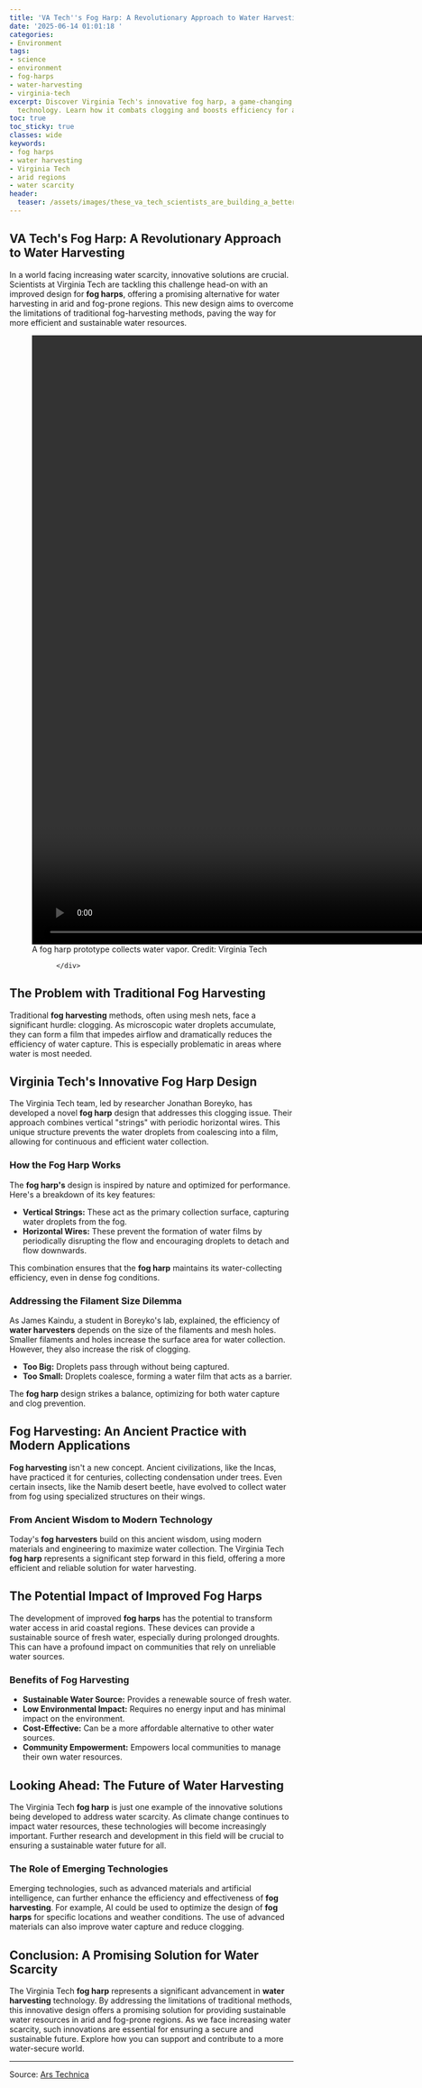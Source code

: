 ```yaml
---
title: 'VA Tech''s Fog Harp: A Revolutionary Approach to Water Harvesting'
date: '2025-06-14 01:01:18 '
categories:
- Environment
tags:
- science
- environment
- fog-harps
- water-harvesting
- virginia-tech
excerpt: Discover Virginia Tech's innovative fog harp, a game-changing water harvesting
  technology. Learn how it combats clogging and boosts efficiency for arid regions.
toc: true
toc_sticky: true
classes: wide
keywords:
- fog harps
- water harvesting
- Virginia Tech
- arid regions
- water scarcity
header:
  teaser: /assets/images/these_va_tech_scientists_are_building_a_better_fog_20250614010118.jpg
---
```


## VA Tech's Fog Harp: A Revolutionary Approach to Water Harvesting

In a world facing increasing water scarcity, innovative solutions are crucial. Scientists at Virginia Tech are tackling this challenge head-on with an improved design for **fog harps**, offering a promising alternative for water harvesting in arid and fog-prone regions. This new design aims to overcome the limitations of traditional fog-harvesting methods, paving the way for more efficient and sustainable water resources.

<figure class="video ars-wp-video">
  <div class="wrapper ars-wp-video-wrapper relative">
    <video class="wp-video-shortcode absolute w-full h-full object-cover left-0 top-0" controls="controls" height="1080" id="video-2100150-1" preload="metadata" width="1920"><source src="https://cdn.arstechnica.net/wp-content/uploads/2025/06/FogHarpLab-noAudio-opt.mp4?_=1" type="video/mp4" />A fog harp prototype collects water vapor. Credit: Virginia Tech</video>
  </div>

  <figcaption>
    <span class="icon caption-arrow icon-drop-indicator"></span>
    <div class="caption font-impact dusk:text-gray-300 mb-4 mt-2 inline-flex flex-row items-stretch gap-1 text-base leading-tight text-gray-400 dark:text-gray-300">
    <div class="caption-icon bg-[left_top_5px] w-[10px] shrink-0"></div>
    <div class="caption-content">
      A fog harp prototype collects water vapor. Credit: Virginia Tech

          </div>
  </div>
  </figcaption>
</figure>

## The Problem with Traditional Fog Harvesting

Traditional **fog harvesting** methods, often using mesh nets, face a significant hurdle: clogging. As microscopic water droplets accumulate, they can form a film that impedes airflow and dramatically reduces the efficiency of water capture. This is especially problematic in areas where water is most needed.

## Virginia Tech's Innovative Fog Harp Design

The Virginia Tech team, led by researcher Jonathan Boreyko, has developed a novel **fog harp** design that addresses this clogging issue. Their approach combines vertical "strings" with periodic horizontal wires. This unique structure prevents the water droplets from coalescing into a film, allowing for continuous and efficient water collection.

### How the Fog Harp Works

The **fog harp's** design is inspired by nature and optimized for performance. Here's a breakdown of its key features:

*   **Vertical Strings:** These act as the primary collection surface, capturing water droplets from the fog.
*   **Horizontal Wires:** These prevent the formation of water films by periodically disrupting the flow and encouraging droplets to detach and flow downwards.

This combination ensures that the **fog harp** maintains its water-collecting efficiency, even in dense fog conditions.

### Addressing the Filament Size Dilemma

As James Kaindu, a student in Boreyko's lab, explained, the efficiency of **water harvesters** depends on the size of the filaments and mesh holes. Smaller filaments and holes increase the surface area for water collection. However, they also increase the risk of clogging.

*   **Too Big:** Droplets pass through without being captured.
*   **Too Small:** Droplets coalesce, forming a water film that acts as a barrier.

The **fog harp** design strikes a balance, optimizing for both water capture and clog prevention.

## Fog Harvesting: An Ancient Practice with Modern Applications

**Fog harvesting** isn't a new concept. Ancient civilizations, like the Incas, have practiced it for centuries, collecting condensation under trees. Even certain insects, like the Namib desert beetle, have evolved to collect water from fog using specialized structures on their wings.

### From Ancient Wisdom to Modern Technology

Today's **fog harvesters** build on this ancient wisdom, using modern materials and engineering to maximize water collection. The Virginia Tech **fog harp** represents a significant step forward in this field, offering a more efficient and reliable solution for water harvesting.

## The Potential Impact of Improved Fog Harps

The development of improved **fog harps** has the potential to transform water access in arid coastal regions. These devices can provide a sustainable source of fresh water, especially during prolonged droughts. This can have a profound impact on communities that rely on unreliable water sources.

### Benefits of Fog Harvesting

*   **Sustainable Water Source:** Provides a renewable source of fresh water.
*   **Low Environmental Impact:** Requires no energy input and has minimal impact on the environment.
*   **Cost-Effective:** Can be a more affordable alternative to other water sources.
*   **Community Empowerment:** Empowers local communities to manage their own water resources.

## Looking Ahead: The Future of Water Harvesting

The Virginia Tech **fog harp** is just one example of the innovative solutions being developed to address water scarcity. As climate change continues to impact water resources, these technologies will become increasingly important. Further research and development in this field will be crucial to ensuring a sustainable water future for all.

### The Role of Emerging Technologies

Emerging technologies, such as advanced materials and artificial intelligence, can further enhance the efficiency and effectiveness of **fog harvesting**. For example, AI could be used to optimize the design of **fog harps** for specific locations and weather conditions. The use of advanced materials can also improve water capture and reduce clogging.

## Conclusion: A Promising Solution for Water Scarcity

The Virginia Tech **fog harp** represents a significant advancement in **water harvesting** technology. By addressing the limitations of traditional methods, this innovative design offers a promising solution for providing sustainable water resources in arid and fog-prone regions. As we face increasing water scarcity, such innovations are essential for ensuring a secure and sustainable future. Explore how you can support  and contribute to a more water-secure world.

---

Source: [Ars Technica](https://arstechnica.com/science/2025/06/these-va-tech-scientists-are-building-a-better-fog-harp/)